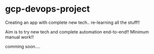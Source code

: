 # gcp-devops-project
Creating an app with complete new tech.. re-learning all the stuff!!

Aim is to try new tech and complete automation end-to-end!! MInimum manual work!!

comming soon....

